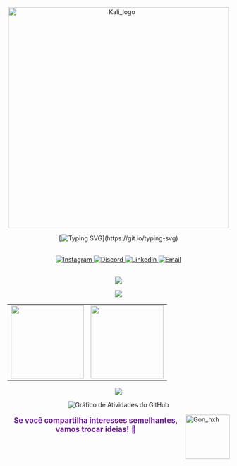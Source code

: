 <div align="center">
    <img src="https://i.imgur.com/xNp7Wys.jpeg" width="500" alt="Kali_logo">
</div>

<div align="center">
  
[![Typing SVG](https://readme-typing-svg.herokuapp.com/?color=00FF7F&size=35&center=true&vCenter=true&width=1000&lines=+Bem+vindo,+Meu+nome+é+Ryan+Rodrigues!)](https://git.io/typing-svg)

<br>

<!-- Redes Sociais com tamanho um pouco maior -->
<a href="https://instagram.com/ryanrodriguexs">
  <img src="https://img.shields.io/badge/Instagram-000000.svg?style=flat&logo=Instagram&logoColor=00FF7F" alt="Instagram"/>
</a>
<a href="https://discord.gg/gibrasil">
  <img src="https://img.shields.io/badge/Discord-000000.svg?style=flat&logo=discord&logoColor=00FF7F" alt="Discord"/>
</a>
<a href="https://www.linkedin.com/in/ryan-rodrigues-592a27313">
  <img src="https://img.shields.io/badge/LinkedIn-000000.svg?style=flat&logo=linkedin&logoColor=00FF7F" alt="LinkedIn"/>
</a>
<a href="mailto:yryurodriguess@gmail.com">
  <img src="https://img.shields.io/badge/Email-000000.svg?style=flat&logo=gmail&logoColor=00FF7F" alt="Email"/>
</a>

</div>

<br>

<div align="center">
    <p>
        <img src="https://skillicons.dev/icons?i=notion,vscode,git,figma,kali,linux" />
    </p>
    <p>
        <img src="https://skillicons.dev/icons?i=python,docker,js,nodejs,bootstrap,aws,mysql" />
    </p>
</div>

<div align="center">
    <table>
        <tr>
            <td>
                <img src="https://github-readme-stats.vercel.app/api?username=Ryanditko&theme=dark&hide_border=false&include_all_commits=true&count_private=true&show_icons=true&bg_color=000000&title_color=00FF7F&text_color=FFFFFF&hide=contribs" height="165"/>
            </td>
            <td>
                <img src="https://github-readme-stats.vercel.app/api/top-langs/?username=Ryanditko&layout=compact&theme=dark&hide_border=false&bg_color=000000&title_color=0effa3&text_color=FFFFFF" height="165"/>
            </td>
        </tr>
    </table>

<img src="https://github-profile-trophy.vercel.app/?username=Ryanditko&theme=matrix&no-frame=true&no-bg=true&margin-w=10" />

![Gráfico de Atividades do GitHub](https://github-readme-activity-graph.vercel.app/graph?username=Ryanditko&theme=github-compact&bg_color=000000&color=00FF7F&line=0effa3&point=ffffff&area=true&hide_border=true)

</div>

<img align="right" src="https://imgur.com/FaTOxix.png" alt="Gon_hxh" style="min-width: 100px; max-width: 100px; width: 100px;">

<div align="center">
  <p style="font-size: 1.2em; color: #6a1b9a;">
    <strong>Se você compartilha interesses semelhantes, vamos trocar ideias!</strong> 📗
  </p>
</div>
